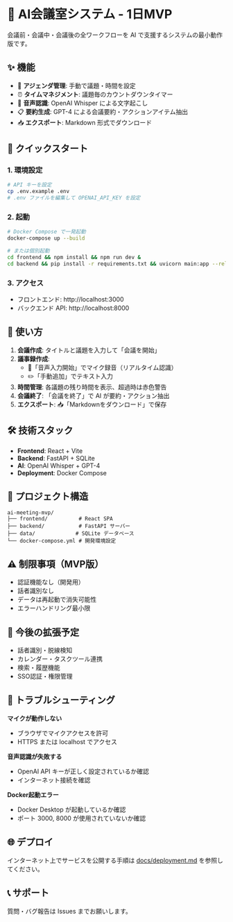 # 🎯 AI会議室システム - 1日MVP

会議前・会議中・会議後の全ワークフローを AI で支援するシステムの最小動作版です。

## ✨ 機能

- 📝 **アジェンダ管理**: 手動で議題・時間を設定
- ⏰ **タイムマネジメント**: 議題毎のカウントダウンタイマー
- 🎤 **音声認識**: OpenAI Whisper による文字起こし
- 📋 **要約生成**: GPT-4 による会議要約・アクションアイテム抽出
- 📥 **エクスポート**: Markdown 形式でダウンロード

## 🚀 クイックスタート

### 1. 環境設定
```bash
# API キーを設定
cp .env.example .env
# .env ファイルを編集して OPENAI_API_KEY を設定
```

### 2. 起動
```bash
# Docker Compose で一発起動
docker-compose up --build

# または個別起動
cd frontend && npm install && npm run dev &
cd backend && pip install -r requirements.txt && uvicorn main:app --reload
```

### 3. アクセス
- フロントエンド: http://localhost:3000
- バックエンド API: http://localhost:8000

## 📱 使い方

1. **会議作成**: タイトルと議題を入力して「会議を開始」
2. **議事録作成**: 
   - 🎤「音声入力開始」でマイク録音（リアルタイム認識）
   - ✏️「手動追加」でテキスト入力
3. **時間管理**: 各議題の残り時間を表示、超過時は赤色警告
4. **会議終了**: 「会議を終了」で AI が要約・アクション抽出
5. **エクスポート**: 📥「Markdownをダウンロード」で保存

## 🛠️ 技術スタック

- **Frontend**: React + Vite
- **Backend**: FastAPI + SQLite
- **AI**: OpenAI Whisper + GPT-4
- **Deployment**: Docker Compose

## 📁 プロジェクト構造

```
ai-meeting-mvp/
├── frontend/          # React SPA
├── backend/           # FastAPI サーバー
├── data/             # SQLite データベース
└── docker-compose.yml # 開発環境設定
```

## ⚠️ 制限事項（MVP版）

- 認証機能なし（開発用）
- 話者識別なし
- データは再起動で消失可能性
- エラーハンドリング最小限

## 🔄 今後の拡張予定

- 話者識別・脱線検知
- カレンダー・タスクツール連携
- 検索・履歴機能
- SSO認証・権限管理

## 🐛 トラブルシューティング

**マイクが動作しない**
- ブラウザでマイクアクセスを許可
- HTTPS または localhost でアクセス

**音声認識が失敗する**
- OpenAI API キーが正しく設定されているか確認
- インターネット接続を確認

**Docker起動エラー**
- Docker Desktop が起動しているか確認
- ポート 3000, 8000 が使用されていないか確認

## 🌐 デプロイ

インターネット上でサービスを公開する手順は [docs/deployment.md](docs/deployment.md) を参照してください。

## 📞 サポート

質問・バグ報告は Issues までお願いします。
